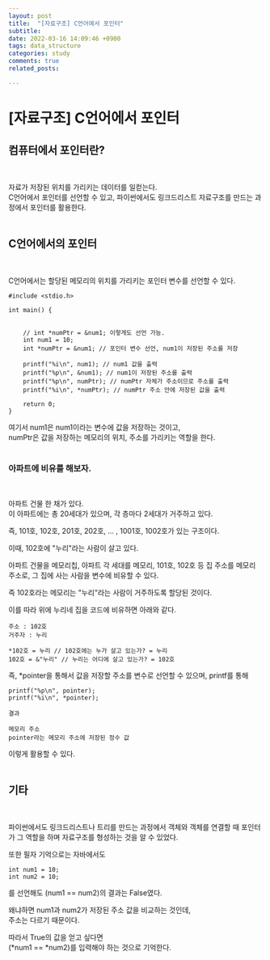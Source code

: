 ```yaml
---
layout: post
title:  "[자료구조] C언어에서 포인터"
subtitle:
date: 2022-03-16 14:09:46 +0900
tags: data_structure
categories: study
comments: true
related_posts:

---
```


# [자료구조] C언어에서 포인터<Br/>

## 컴퓨터에서 포인터란?<br/>
<br/>

자료가 저장된 위치를 가리키는 데이터를 일컫는다.<br/>
C언어에서 포인터를 선언할 수 있고, 파이썬에서도 링크드리스트 자료구조를 만드는 과정에서 포인터를 활용한다.<br/>
<br/>

## C언어에서의 포인터<br/>
<br/>

C언어에서는 할당된 메모리의 위치를 가리키는 포인터 변수를 선언할 수 있다.<br/>

```
#include <stdio.h>

int main() {

   
    // int *numPtr = &num1; 이렇게도 선언 가능.
    int num1 = 10;
    int *numPtr = &num1; // 포인터 변수 선언, num1이 저장된 주소를 저장

    printf("%i\n", num1); // num1 값을 출력
    printf("%p\n", &num1); // num1이 저장된 주소를 출력
    printf("%p\n", numPtr); // numPtr 자체가 주소이므로 주소를 출력
    printf("%i\n", *numPtr); // numPtr 주소 안에 저장된 값을 출력

    return 0;
}
```

여기서 num1은 num1이라는 변수에 값을 저장하는 것이고, <br/>
numPtr은 값을 저장하는 메모리의 위치, 주소를 가리키는 역할을 한다.<br/>
<br/>

### 아파트에 비유를 해보자.<br/>
<br/>

아파트 건물 한 채가 있다.<br/>
이 아파트에는 총 20세대가 있으며, 각 층마다 2세대가 거주하고 있다.<br/>

즉, 101호, 102호, 201호, 202호, ... , 1001호, 1002호가 있는 구조이다.<br/>

이때, 102호에 "누리"라는 사람이 살고 있다.<br/>

아파트 건물을 메모리칩, 아파트 각 세대를 메모리, 101호, 102호 등 집 주소를 메모리 주소로, 그 집에 사는 사람을 변수에 비유할 수 있다.<br/>

즉 102호라는 메모리는 "누리"라는 사람이 거주하도록 할당된 것이다.<br/>

이를 따라 위에 누리네 집을 코드에 비유하면 아래와 같다.<br/>
```
주소 : 102호
거주자 : 누리

*102호 = 누리 // 102호에는 누가 살고 있는가? = 누리
102호 = &"누리" // 누리는 어디에 살고 있는가? = 102호
```

즉, *pointer을 통해서 값을 저장할 주소를 변수로 선언할 수 있으며, printf를 통해

```
printf("%p\n", pointer);
printf("%i\n", *pointer);

결과

메모리 주소
pointer라는 메모리 주소에 저장된 정수 값
```

이렇게 활용할 수 있다.<br/>
<br/>

## 기타<br/>
<br/>

파이썬에서도 링크드리스트나 트리를 만드는 과정에서 객체와 객체를 연결할 때 포인터가 그 역할을 하며 자료구조를 형성하는 것을 알 수 있었다.<br/>

또한 필자 기억으로는 자바에서도
```
int num1 = 10;
int num2 = 10;
```
를 선언해도 (num1 == num2)의 결과는 False였다.<br/>

왜냐하면 num1과 num2가 저장된 주소 값을 비교하는 것인데,<br/>
주소는 다르기 때문이다.<br/>

따라서 True의 값을 얻고 싶다면<br/>
(*num1 == *num2)를 입력해야 하는 것으로 기억한다.<br/>